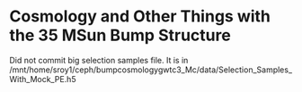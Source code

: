 # Cosmology and Other Things with the 35 MSun Bump Structure

Did not commit big selection samples file. It is in /mnt/home/sroy1/ceph/bumpcosmologygwtc3_Mc/data/Selection_Samples_With_Mock_PE.h5